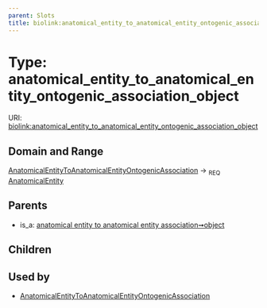 ```yaml
---
parent: Slots
title: biolink:anatomical_entity_to_anatomical_entity_ontogenic_association_object
---
```


# Type: anatomical_entity_to_anatomical_entity_ontogenic_association_object




URI: [biolink:anatomical_entity_to_anatomical_entity_ontogenic_association_object](https://w3id.org/biolink/vocab/anatomical_entity_to_anatomical_entity_ontogenic_association_object)

## Domain and Range

[AnatomicalEntityToAnatomicalEntityOntogenicAssociation](AnatomicalEntityToAnatomicalEntityOntogenicAssociation.md) ->  <sub>REQ</sub> [AnatomicalEntity](AnatomicalEntity.md)

## Parents

 *  is_a: [anatomical entity to anatomical entity association➞object](anatomical_entity_to_anatomical_entity_association_object.md)

## Children


## Used by

 * [AnatomicalEntityToAnatomicalEntityOntogenicAssociation](AnatomicalEntityToAnatomicalEntityOntogenicAssociation.md)
